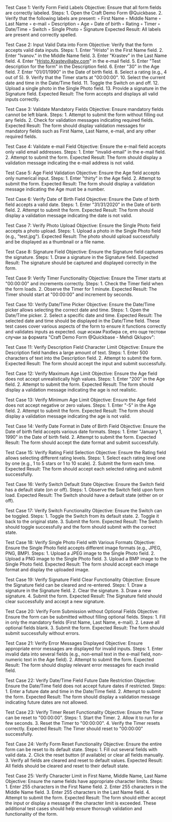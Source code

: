 Test Case 1: Verify Form Field Labels
Objective: Ensure that all form fields are correctly labeled.
Steps:
    1. Open the Craft Demo Form @Quickbase.
    2. Verify that the following labels are present:
        ◦ First Name
        ◦ Middle Name
        ◦ Last Name
        ◦ e-mail
        ◦ Description
        ◦ Age
        ◦ Date of birth
        ◦ Rating
        ◦ Timer
        ◦ Date/Time
        ◦ Switch
        ◦ Single Photo
        ◦ Signature
Expected Result: All labels are present and correctly spelled.


Test Case 2: Input Valid Data into Form
Objective: Verify that the form accepts valid data inputs.
Steps:
    1. Enter "Hristo" in the First Name field.
    2. Enter "Ivanov." in the Middle Name field.
    3. Enter "Krastev" in the Last Name field.
    4. Enter "Hristo.Krastev@abv.com" in the e-mail field.
    5. Enter "Test description for the form" in the Description field.
    6. Enter "30" in the Age field.
    7. Enter "01/01/1990" in the Date of birth field.
    8. Select a rating (e.g., 4 out of 5).
    9. Verify that the Timer starts at "00:00:00".
    10. Select the current date and time in the Date/Time field.
    11. Toggle the Switch on and off.
    12. Upload a single photo in the Single Photo field.
    13. Provide a signature in the Signature field.
Expected Result: The form accepts and displays all valid inputs correctly.


Test Case 3: Validate Mandatory Fields
Objective: Ensure mandatory fields cannot be left blank.
Steps:
    1. Attempt to submit the form without filling out any fields.
    2. Check for validation messages indicating required fields.
Expected Result: The form should display validation messages for mandatory fields such as First Name, Last Name, e-mail, and any other required fields.


Test Case 4: Validate e-mail Field
Objective: Ensure the e-mail field accepts only valid email addresses.
Steps:
    1. Enter "invalid-email" in the e-mail field.
    2. Attempt to submit the form.
Expected Result: The form should display a validation message indicating the e-mail address is not valid.


Test Case 5: Age Field Validation
Objective: Ensure the Age field accepts only numerical input.
Steps:
    1. Enter "thirty" in the Age field.
    2. Attempt to submit the form.
Expected Result: The form should display a validation message indicating the Age must be a number.


Test Case 6: Verify Date of Birth Field
Objective: Ensure the Date of birth field accepts a valid date.
Steps:
    1. Enter "31/31/2020" in the Date of birth field.
    2. Attempt to submit the form.
Expected Result: The form should display a validation message indicating the date is not valid.


Test Case 7: Verify Photo Upload
Objective: Ensure the Single Photo field accepts a photo upload.
Steps:
    1. Upload a photo in the Single Photo field (e.g., "test.jpg").
Expected Result: The photo should upload successfully and be displayed as a thumbnail or a file name.


Test Case 8: Signature Field
Objective: Ensure the Signature field captures the signature.
Steps:
    1. Draw a signature in the Signature field.
Expected Result: The signature should be captured and displayed correctly in the form.


Test Case 9: Verify Timer Functionality
Objective: Ensure the Timer starts at "00:00:00" and increments correctly.
Steps:
    1. Check the Timer field when the form loads.
    2. Observe the Timer for 1 minute.
Expected Result: The Timer should start at "00:00:00" and increment by seconds.


Test Case 10: Verify Date/Time Picker
Objective: Ensure the Date/Time picker allows selecting the correct date and time.
Steps:
    1. Open the Date/Time picker.
    2. Select a specific date and time.
Expected Result: The selected date and time should be displayed in the Date/Time field.
These test cases cover various aspects of the form to ensure it functions correctly and validates inputs as expected.
още искам
Разбира се, ето още тестови случаи за формата "Craft Demo Form @Quickbase - Mehdi Qklupov":


Test Case 11: Verify Description Field Character Limit
Objective: Ensure the Description field handles a large amount of text.
Steps:
    1. Enter 500 characters of text into the Description field.
    2. Attempt to submit the form.
Expected Result: The form should accept the input and submit successfully.


Test Case 12: Verify Maximum Age Limit
Objective: Ensure the Age field does not accept unrealistically high values.
Steps:
    1. Enter "200" in the Age field.
    2. Attempt to submit the form.
Expected Result: The form should display a validation message indicating the age is not realistic.


Test Case 13: Verify Minimum Age Limit
Objective: Ensure the Age field does not accept negative or zero values.
Steps:
    1. Enter "-5" in the Age field.
    2. Attempt to submit the form.
Expected Result: The form should display a validation message indicating the age is not valid.


Test Case 14: Verify Date Format in Date of Birth Field
Objective: Ensure the Date of birth field accepts various date formats.
Steps:
    1. Enter "January 1, 1990" in the Date of birth field.
    2. Attempt to submit the form.
Expected Result: The form should accept the date format and submit successfully.


Test Case 15: Verify Rating Field Selection
Objective: Ensure the Rating field allows selecting different rating levels.
Steps:
    1. Select each rating level one by one (e.g., 1 to 5 stars or 1 to 10 scale).
    2. Submit the form each time.
Expected Result: The form should accept each selected rating and submit successfully.


Test Case 16: Verify Switch Default State
Objective: Ensure the Switch field has a default state (on or off).
Steps:
    1. Observe the Switch field upon form load.
Expected Result: The Switch should have a default state (either on or off).


Test Case 17: Verify Switch Functionality
Objective: Ensure the Switch can be toggled.
Steps:
    1. Toggle the Switch from its default state.
    2. Toggle it back to the original state.
    3. Submit the form.
Expected Result: The Switch should toggle successfully and the form should submit with the correct state.


Test Case 18: Verify Single Photo Field with Various Formats
Objective: Ensure the Single Photo field accepts different image formats (e.g., JPEG, PNG, BMP).
Steps:
    1. Upload a JPEG image to the Single Photo field.
    2. Upload a PNG image to the Single Photo field.
    3. Upload a BMP image to the Single Photo field.
Expected Result: The form should accept each image format and display the uploaded image.


Test Case 19: Verify Signature Field Clear Functionality
Objective: Ensure the Signature field can be cleared and re-entered.
Steps:
    1. Draw a signature in the Signature field.
    2. Clear the signature.
    3. Draw a new signature.
    4. Submit the form.
Expected Result: The Signature field should clear successfully and accept a new signature.


Test Case 20: Verify Form Submission without Optional Fields
Objective: Ensure the form can be submitted without filling optional fields.
Steps:
    1. Fill in only the mandatory fields (First Name, Last Name, e-mail).
    2. Leave all optional fields blank.
    3. Submit the form.
Expected Result: The form should submit successfully without errors.


Test Case 21: Verify Error Messages Displayed
Objective: Ensure appropriate error messages are displayed for invalid inputs.
Steps:
    1. Enter invalid data into several fields (e.g., non-email text in the e-mail field, non-numeric text in the Age field).
    2. Attempt to submit the form.
Expected Result: The form should display relevant error messages for each invalid field.


Test Case 22: Verify Date/Time Field Future Date Restriction
Objective: Ensure the Date/Time field does not accept future dates if restricted.
Steps:
    1. Enter a future date and time in the Date/Time field.
    2. Attempt to submit the form.
Expected Result: The form should display a validation message indicating future dates are not allowed.


Test Case 23: Verify Timer Reset Functionality
Objective: Ensure the Timer can be reset to "00:00:00".
Steps:
    1. Start the Timer.
    2. Allow it to run for a few seconds.
    3. Reset the Timer to "00:00:00".
    4. Verify the Timer resets correctly.
Expected Result: The Timer should reset to "00:00:00" successfully.


Test Case 24: Verify Form Reset Functionality
Objective: Ensure the entire form can be reset to its default state.
Steps:
    1. Fill out several fields with valid data.
    2. Click the reset button (if available) or clear all fields manually.
    3. Verify all fields are cleared and reset to default values.
Expected Result: All fields should be cleared and reset to their default state.


Test Case 25: Verify Character Limit in First Name, Middle Name, Last Name
Objective: Ensure the name fields have appropriate character limits.
Steps:
    1. Enter 255 characters in the First Name field.
    2. Enter 255 characters in the Middle Name field.
    3. Enter 255 characters in the Last Name field.
    4. Attempt to submit the form.
Expected Result: The form should either accept the input or display a message if the character limit is exceeded.
These additional test cases should help ensure thorough validation and functionality of the form.

